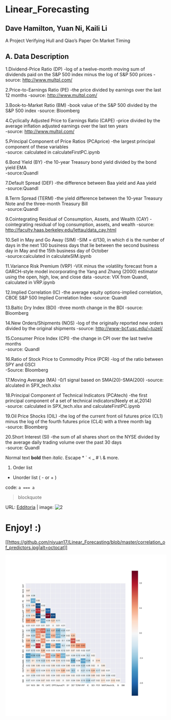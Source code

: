# Linear_Forecasting
## Dave Hamilton, Yuan Ni, Kaili Li
A Project Verifying Hull and Qiao’s Paper On Market Timing


## A. Data Description
1.Dividend-Price Ratio (DP)
-log of a twelve-month moving sum of dividends paid on the S&P 500 index minus the log of S&P 500 prices
-source: http://www.multpl.com/

2.Price-to-Earnings Ratio (PE)
-the price divided by earnings over the last 12 months
-source: http://www.multpl.com/

3.Book-to-Market Ratio (BM)
-book value of the S&P 500 divided by the S&P 500 index
-source: Bloomberg

4.Cyclically Adjusted Price to Earnings Ratio (CAPE)
-price divided by the average inflation adjusted earnings over the last ten years    
-source: http://www.multpl.com/

5.Principal Component of Price Ratios (PCAprice)
-the largest principal component of these variables  
-source: calculated in calculateFirstPC.ipynb

6.Bond Yield (BY)
-the 10-year Treasury bond yield divided by the bond yield EMA    
-source:Quandl

7.Default Spread (DEF)
-the difference between Baa yield and Aaa yield    
-source:Quandl

8.Term Spread (TERM)
-the yield difference between the 10-year Treasury Note and the three-month Treasury Bill    
-source:Quandl

9.Cointegrating Residual of Consumption, Assets, and Wealth (CAY)
-cointegrating residual of log consumption, assets, and wealth
-source: http://faculty.haas.berkeley.edu/lettau/data_cay.html

10.Sell in May and Go Away (SIM)
-SIM = d/130, in which d is the number of days in the next 130 business days that lie between the second business day in May and the 15th business day of October  
-source:calculated in calculateSIM.ipynb

11.Variance Risk Premium (VRP)
-VIX minus the volatility forecast from a GARCH-style model incorporating the Yang and Zhang (2000) estimator using the open, high, low, and close data
-source: VIX from Quandl, calculated in VRP.ipynb

12.Implied Correlation (IC)
-the average equity options-implied correlation, CBOE S&P 500 Implied Correlation Index
-source: Quandl

13.Baltic Dry Index (BDI)
-three month change in the BDI
-source: Bloomberg

14.New Orders/Shipments (NOS)
-log of the originally reported new orders divided by the original shipments
-source: http://www-bcf.usc.edu/~tuzel/

15.Consumer Price Index (CPI)
-the change in CPI over the last twelve months  
-source: Quandl

16.Ratio of Stock Price to Commodity Price (PCR)
-log of the ratio between SPY and GSCI  
-Source: Bloomberg

17.Moving Average (MA)
-0/1 signal based on SMA(20)-SMA(200)
-source: alculated in SPX_tech.xlsx

18.Principal Component of Technical Indicators (PCAtech)
-the first principal component of a set of technical indicators(Neely et al,2014)  
-source: calculated in SPX_tech.xlsx and calculateFirstPC.ipynb

19.Oil Price Shocks (OIL)
-the log of the current front oil futures price (CL1) minus the log of the fourth futures price (CL4) with a three month lag    
-source: Bloomberg

20.Short Interest (SI)
-the sum of all shares short on the NYSE divided by the average daily trading volume over the past 30 days    
-source: Quandl


Normal text **bold** then *italic*.
Escape \* \` \< \_ \# \\ & more.

1. Order list
- Unorder list ( - or + )

code: `a === a`

> blockquote

URL: [Edditoria][1] | image: ![2][]

[1]: https://edditoria.blogspot.com
[2]: https://avatars0.githubusercontent.com/u/2234073?v=3&s=40

<!-- please comment -->

# Enjoy! :)

[[https://github.com/niyuan17/Linear_Forecasting/blob/master/correlation_of_predictors.jpg|alt=octocat]]


![Alt text](correlation_of_predictors.jpg)


